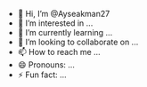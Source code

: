 - 👋 Hi, I’m @Ayseakman27
- 👀 I’m interested in ...
- 🌱 I’m currently learning ...
- 💞️ I’m looking to collaborate on ...
- 📫 How to reach me ...
- 😄 Pronouns: ...
- ⚡ Fun fact: ...

<!---
Ayseakman27/Ayseakman27 is a ✨ special ✨ repository because its `README.md` (this file) appeayo
